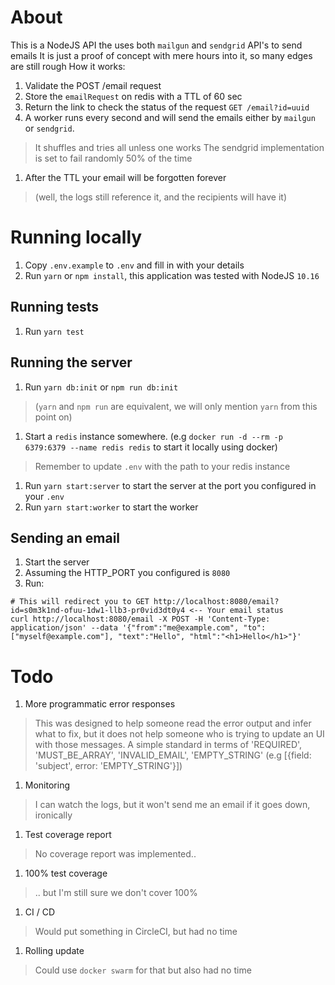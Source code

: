 # About
This is a NodeJS API the uses both `mailgun` and `sendgrid` API's to send emails
It is just a proof of concept with mere hours into it, so many edges are still rough
How it works:
1. Validate the POST /email request
1. Store the `emailRequest` on redis with a TTL of 60 sec
1. Return the link to check the status of the request `GET /email?id=uuid`
1. A worker runs every second and will send the emails either by `mailgun` or `sendgrid`.
> It shuffles and tries all unless one works
> The sendgrid implementation is set to fail randomly 50% of the time
1. After the TTL your email will be forgotten forever
>  (well, the logs still reference it, and the recipients will have it)

# Running locally
1. Copy `.env.example` to `.env` and fill in with your details
1. Run `yarn` or `npm install`, this application was tested with NodeJS `10.16`

## Running tests
1. Run `yarn test`

## Running the server
1. Run `yarn db:init` or `npm run db:init` 
> (`yarn` and `npm run` are equivalent, we will only mention `yarn` from this point on)
1. Start a `redis` instance somewhere. (e.g `docker run -d --rm -p 6379:6379 --name redis redis` to start it locally using docker)
> Remember to update `.env` with the path to your redis instance
1. Run `yarn start:server` to start the server at the port you configured in your `.env`
1. Run `yarn start:worker` to start the worker

## Sending an email
1. Start the server
1. Assuming the HTTP_PORT you configured is `8080`
1. Run:
```
# This will redirect you to GET http://localhost:8080/email?id=s0m3k1nd-ofuu-1dw1-llb3-pr0vid3dt0y4 <-- Your email status
curl http://localhost:8080/email -X POST -H 'Content-Type: application/json' --data '{"from":"me@example.com", "to":["myself@example.com"], "text":"Hello", "html":"<h1>Hello</h1>"}'
```

# Todo
1. More programmatic error responses
> This was designed to help someone read the error output and infer what to fix, but it does not help someone who is trying to update an UI with those messages.
> A simple standard in terms of 'REQUIRED', 'MUST_BE_ARRAY', 'INVALID_EMAIL', 'EMPTY_STRING' (e.g [{field: 'subject', error: 'EMPTY_STRING'}])
1. Monitoring
> I can watch the logs, but it won't send me an email if it goes down, ironically
1. Test coverage report
> No coverage report was implemented..
1. 100% test coverage
> .. but I'm still sure we don't cover 100%
1. CI / CD
> Would put something in CircleCI, but had no time
1. Rolling update
> Could use `docker swarm` for that but also had no time
